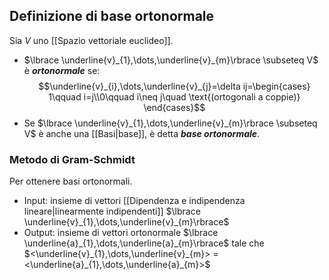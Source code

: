 ## Definizione di base ortonormale
Sia $V$ uno [[Spazio vettoriale euclideo]].
- $\lbrace \underline{v}_{1},\dots,\underline{v}_{m}\rbrace \subseteq V$ è ***ortonormale*** se:
$$\underline{v}_{i},\dots,\underline{v}_{j}=\delta ij=\begin{cases}
1\qquad i=j\\0\qquad i\neq j\quad \text{(ortogonali a coppie)}
\end{cases}$$
- Se $\lbrace \underline{v}_{1},\dots,\underline{v}_{m}\rbrace \subseteq V$ è anche una [[Basi|base]], è detta ***base ortonormale***.

### Metodo di Gram-Schmidt
Per ottenere basi ortonormali.

- Input: insieme di vettori [[Dipendenza e indipendenza lineare|linearmente indipendenti]] $\lbrace \underline{v}_{1},\dots,\underline{v}_{m}\rbrace$
- Output: insieme di vettori ortonormale $\lbrace \underline{a}_{1},\dots,\underline{a}_{m}\rbrace$ tale che $<\underline{v}_{1},\dots,\underline{v}_{m}> = <\underline{a}_{1},\dots,\underline{a}_{m}>$



